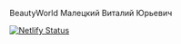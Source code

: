 BeautyWorld
Малецкий Виталий Юрьевич

[![Netlify Status](https://api.netlify.com/api/v1/badges/7ccc65d7-f007-43fd-b7fd-d660cb6e0935/deploy-status)](https://app.netlify.com/sites/beauty-world3/deploys)
